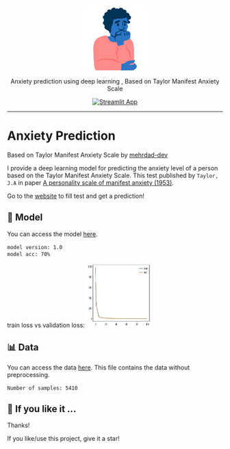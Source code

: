 <p align="center">
  <img src="https://raw.githubusercontent.com/mehrdad-dev/anxiety-predict/main/images/head.png" alt="Taylor Manifest Anxiety Scale, mehrdad mohammadian" style="width:150px;height:150px;"/>
</p>
<div align=center> Anxiety prediction using deep learning , Based on Taylor Manifest Anxiety Scale 
  
[![Streamlit App](https://static.streamlit.io/badges/streamlit_badge_black_white.svg)](https://share.streamlit.io/mehrdad-dev/anxiety-predict/main/app.py)
</div>

------------------------


# Anxiety Prediction
Based on Taylor Manifest Anxiety Scale by [mehrdad-dev](https://mehrdad-dev.github.io)

I provide a deep learning model for predicting the anxiety level of a person based on the Taylor Manifest Anxiety Scale. This test published by `Taylor, J.A` in paper [A personality scale of manifest anxiety (1953)](https://sci-hub.se/https://doi.org/10.1037/h0056264).

Go to the [website](https://share.streamlit.io/mehrdad-dev/anxiety-predict/main/app.py) to fill test and get a prediction!

## 🤖 Model

You can access the model [here](https://github.com/mehrdad-dev/anxiety-predict/tree/main/model).

    model version: 1.0
    model acc: 70%
    
train loss vs validation loss:
<img src="https://raw.githubusercontent.com/mehrdad-dev/anxiety-predict/main/images/loss.jpg" alt="Taylor Manifest Anxiety Scale, mehrdad mohammadian" style="width:150px;height:150px;"/>
    

## 📊 Data

You can access the data [here](http://openpsychometrics.org/_rawdata/TMA.zip). This file contains the data without preprocessing.

    Number of samples: 5410

## 🌟 If you like it ...
Thanks!

If you like/use this project, give it a star!

